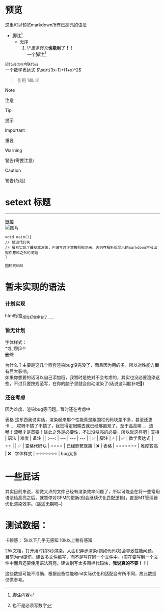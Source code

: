 # 预览
这里可以预览markdown所有已高亮的语法
- 脚注[^1]
  + 无序
    1. \\*\*更多转义***也能用了！！**  
一个脚注[^数字]

[^1]: 脚注内容
[^数字]: 也不是必须写数字

`短代码也叫内联代码`  
一个数学表达式 $\sqrt{3x-1}+(1+x)^2$

> 引用
> 1iIlLlIi1

> [!NOTE]
> 注意

> [!TIP]
> 提示

> [!IMPORTANT]
> 重要

> [!WARNING]
> 警告(需要注意)

> [!CAUTION]
> 警告(危险)

setext 标题
==========================

--------------------------

[链接](https://github.com "标题")  
![图片](https://github.com)

    void main(){
    // 缩进代码块
    // 虽然实现了最基本渲染，但编写时注意按照规范来，否则在解析后显示的markdown将会出现你意料之外的问题
    }

```markdown
围栏代码块
```
<!-- 注释不会渲染 -->

# 暂未实现的语法
### 计划实现
html标签<sub>感觉好像串台了……</sub>

### 暂无计划
字体样式：  
*或_1到3个  
~~删除~~

为什么？主要是这几个嵌套渲染bug没完没了，而且因为用的多，所以对性能方面有巨大影响。  
如果你想要的话可以自己添加哦，我暂时是绝对不会考虑的，其实也没必要渲染这些，不过只要按规范写，在你的脑子里就会自动渲染了(话说这叫脑补吧🤔)

### 还在考虑
因为难度、渲染bug等问题，暂时还在考虑中

表格 这东西我说实话，渲染起来那个性能真是跟围栏代码块差不多，甚至还更卡……哎呀不搞了不搞了，我觉得定眼瞧去就已经够直观了，至于高亮嘛……流畅！流畅才是首要！除此之外是必要性，不过没啥亮的必要，所以就这样吧
| 支持 | 语法 | 难度 | 备注 |
| :---: | --- | --- | --- |
| ✅ | 脚注 | ⭐ |
| ✅ | 数学表达式 | ⭐⭐ | 
| ✅ | 空格代码块 | ⭐⭐⭐⭐ | 已经删繁就简
| ❌ | 表格 | ⭐⭐⭐⭐⭐⭐⭐ | 难度较高
| ❌ | 字体样式 | ⭐⭐⭐⭐⭐⭐⭐ | bug太多

# 一些屁话

其实目前来说，稍微大点的文件已经有渲染效率问题了，所以可能会在将一些常用语法给高亮之后，就暂停对GFM的更新(但会继续优化匹配逻辑)，直至MT管理器优化渲染效率。(遥遥无期吧~)

# 测试数据：
卡顿感：
5k以下几乎无感知
10k以上稍有感知

25k文档，打开用时约3秒渲染，大面积异步渲染(例如代码块)会导致性能问题，目前为mt硬伤，建议多文件编写，而不是写在同一个文件中。(实在要写到一个文件中而且还要使用语法高亮，建议别写太多围栏代码块，**我说真的不要！！**)

这些数据可能不准确，根据设备性能和mt实际优化和适配会有所不同，故此数据仅供参考。